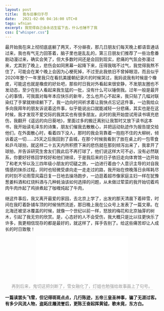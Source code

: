 ```yaml
---
layout: post
title:  我与旧事归于尽
date:   2021-02-06 04:16:00 UTC+8
tags: wfnian
excerpt: 我觉得自己会永远生猛下去，什么也锤不了我
css: ["whisper.css"]
---
```


  
<p class="pp">最开始我在床上彻彻底底躺了两天，不分昼夜，那几日朋友们每天晚上都语音通话过来，我也有气无力回答着，脑子里也是乱乱的，第三日朋友们推荐了一些治愈番剧动漫过来，确实会笑了，但大多数时间还是会回到现实，悲痛的气氛会弥漫过来，尤其到了晚上，悲伤会如同黑幕一起降下来，压得我喘不过气，我觉得我熬不住了，可能会在某个晚上会因为心梗死掉，不过至此我依旧不曾掉眼泪，而且似乎2020年整个一年里我只在看抗美援朝纪录片的时候哭过，我妈说我有时候是个橡皮，可能这也就是橡皮的好处吧，那些时日我对外看起来很安静，不发朋友圈也不发动态，至少在别人看起来我生猛的一批，没有什么可以锤倒我。过年一般是最开心的事情，可我面对每年本应快乐的新年，怎么也开心不起来，我只贴了几幅对联染红了手掌就继续躺下了，我一边向时间祈求着让我快点忘记这件事，一边我给众多向我拜年的朋友诉说着这件事，似乎能说出口就能减轻一分悲痛，其实也是在这时候，我才发现不爱交际的我其实也有很多朋友。此时的我开始尝试用读书填充悲伤，我翻开《遥远的向日葵地》，里面过多的搬迁离别让我暂时又放下读书这本书，我开始读毛泽东的诗集，朋友们催我去散散心，并把运动轨迹作为报告提交给他们，在外面散心时，看着四下没人，那时的我会背靠着一抱抱不住的大柳树，倾诉着这一切……25天之后我回到了县城，在那个时候我看到了放在桌上的一包零食和乒乓球拍，就这样二十五天内所积攒下来的悲伤就在那刻倾泻出来了，我拿开了球拍，并告诉研究生舍友们我此后不再打球了，他们说这样大可不必，没有必然联系，你要好好练回学校好和他们继续，于是我后来的日子依旧走向体育馆一边开始了和老大爷以及三四年级小朋友的切磋之旅，一边进行着由个人意识主导的对自我情感的抹杀过程，同时也轻微受虐向走一走走过的路，我开始在傍晚落日余晖耗尽的时刻不论雨雪风霜日复一日地去操场跑步，一边逛着超市像家庭主妇一样在犹豫葱姜料酒和红烧料酒与几种蚝油该如何选择的问题，从未做过荤菜的我开始切着鸡肉牛肉炸起了鸡排煮起了咖喱炖起了牛肉，</p>
<p class="pp">继这件事后，我又离开最爱的家园，去北京上学了，出发的那天清晨下着碎雪，时间在我盯着卧铺车顶的时候悄然流逝，那日晚上我在公众号上发表了一篇文章。在北海还被坚冰覆盖的时候，就像一个世纪以前一样，怒放的梅花和北京抽芽的树木，引起了我无穷的欣赏。是，心态好的人不会受伤，我大概只是比以往更快乐了许多，我更相信现存的都是最好的，就这样了，挥手告别了。给这些痛苦却让人成长的时日致敬！</p>

<center><iframe src="//player.bilibili.com/player.html?aid=544888888&bvid=BV1Xi4y1P7Ky&cid=318642208&page=1" scrolling="no" border="0" frameborder="no" framespacing="0" allowfullscreen="true"> </iframe><br><div style="border-bottom: 1px solid #d9d9d9;display: inline-block;color: #999;padding: 2px;">再到后来，鬼切这把剑断了，雪女融化了，灯姐也勉强给故事画上了句号。</div></center>

<p class="pp"><b>一篇读罢头飞雪，但记得斑斑点点，几行陈迹，五帝三皇圣神事，骗了无涯过客。有多少风流人物，盗跖庄屩流誉后，更陈王奋起挥黄钺，歌未竟，东方白。</b></p>
